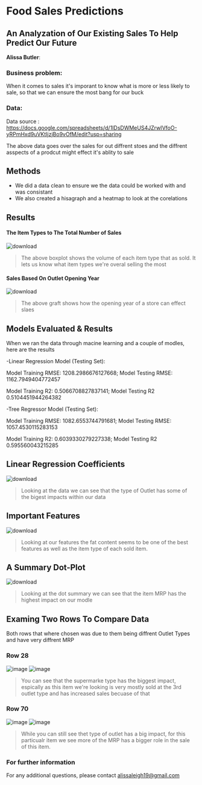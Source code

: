 # Food Sales Predictions
## An Analyzation of Our Existing Sales To Help Predict Our Future

**Alissa Butler**: 

### Business problem:

When it comes to sales it's imporant to know what is more or less likely to sale, so that we can ensure the most bang for our buck


### Data:
Data source : https://docs.google.com/spreadsheets/d/1IDsDWMeUS4JZrwIVfoO-yRPmHxd9uVKtIjzjBo9vOfM/edit?usp=sharing

The above data goes over the sales for out diffrent stoes and the diffrent asspects of a prodcut might effect it's ablity to sale


## Methods
- We did a data clean to ensure we the data could be worked with and was consistant
- We also created a hisagraph and a heatmap to look at the corelations

## Results

#### The Item Types to The Total Number of Sales
![download](https://user-images.githubusercontent.com/118623787/224366814-1fb67c25-ca78-4d60-85c4-2928f862f41d.png)
> The above boxplot shows the volume of each item type that as sold. It lets us know what item types we're overal selling the most

#### Sales Based On Outlet Opening Year
![download](https://user-images.githubusercontent.com/118623787/224367703-86838924-91c1-4118-8a5b-3f7ceeeb1113.png)
>The above graft shows how the opening year of a store can effect slaes 

## Models Evaluated & Results
When we ran the data through macine learning and a couple of modles, here are the results

-Linear Regression Model (Testing Set):

Model Training RMSE: 1208.2986676127668;
Model Testing RMSE: 1162.7949404772457

Model Training R2: 0.5066708827837141;
Model Testing R2 0.5104451944264382

-Tree Regressor Model (Testing Set):

Model Training RMSE: 1082.6553744791681;
Model Testing RMSE: 1057.4530115283153

Model Training R2: 0.6039330279227338;
Model Testing R2 0.595560043215285

## Linear Regression Coefficients
![download](https://github.com/alissaleigh/food-sales-predictions/assets/118623787/3e7eeae6-bce3-4ff6-8c2e-3c1e21cf5615)
>Looking at the data we can see that the type of Outlet has some of the bigest impacts within our data

## Important Features
![download](https://github.com/alissaleigh/food-sales-predictions/assets/118623787/3f3223a8-c015-4fc2-bfd3-381b222f51c7)
>Looking at our features the fat content seems to be one of the best features as well as the item type of each sold item.

## A Summary Dot-Plot 
![download](https://github.com/alissaleigh/food-sales-predictions/assets/118623787/9bc86d5b-23f6-457a-ba15-b946d451108d)
>Looking at the dot summary we can see that the item MRP has the highest impact on our modle

## Examing Two Rows To Compare Data

Both rows that where chosen was due to them being diffrent Outlet Types and have very diffrent MRP

### Row 28
![image](https://github.com/alissaleigh/food-sales-predictions/assets/118623787/6d6b235f-27fa-4c22-b5e7-33aa35e7dace)
![image](https://github.com/alissaleigh/food-sales-predictions/assets/118623787/524e2ef3-b367-4ea6-ae72-65fe6be9b6e7)
>You can see that the supermarke type has the biggest impact, espically as this item we're looking is very mostly sold at the 3rd outlet type and has increased sales becuase of that

### Row 70
![image](https://github.com/alissaleigh/food-sales-predictions/assets/118623787/89e714c8-3309-419b-b9c8-bf49e2b5f5bd)
![image](https://github.com/alissaleigh/food-sales-predictions/assets/118623787/175f182c-8705-4fe5-b319-ee77713664ac)
>While you can still see thet type of outlet has a big impact, for this particualr item we see more of the MRP has a bigger role in the sale of this item.

### For further information

For any additional questions, please contact alissaleigh19@gmail.com
